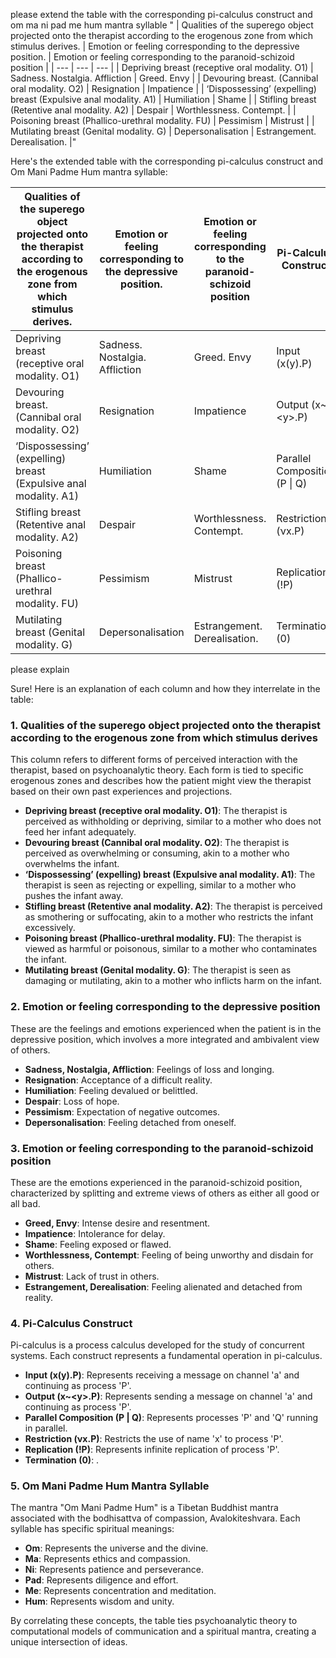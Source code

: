 please extend the table with the corresponding pi-calculus construct and om ma ni pad me hum mantra syllable  "
| Qualities of the superego object projected onto the therapist according to the erogenous zone from which stimulus derives. | Emotion or feeling corresponding to the depressive position. | Emotion or feeling corresponding to the paranoid-schizoid position |
| --- | --- | --- |
| Depriving breast (receptive oral modality. O1) | Sadness. Nostalgia.  Affliction | Greed. Envy |
| Devouring breast. (Cannibal oral modality. O2) | Resignation | Impatience |
| ‘Dispossessing’ (expelling) breast (Expulsive anal modality. A1) | Humiliation | Shame |
| Stifling breast (Retentive anal modality. A2) | Despair | Worthlessness. Contempt. |
| Poisoning breast (Phallico-urethral modality. FU) | Pessimism | Mistrust |
| Mutilating breast (Genital modality. G) | Depersonalisation | Estrangement. Derealisation. |" 

Here's the extended table with the corresponding pi-calculus construct and Om Mani Padme Hum mantra syllable:

| Qualities of the superego object projected onto the therapist according to the erogenous zone from which stimulus derives. | Emotion or feeling corresponding to the depressive position. | Emotion or feeling corresponding to the paranoid-schizoid position | Pi-Calculus Construct | Om Mani Padme Hum Mantra Syllable |
| --- | --- | --- | --- | --- |
| Depriving breast (receptive oral modality. O1) | Sadness. Nostalgia. Affliction | Greed. Envy | Input (x(y).P) | Om |
| Devouring breast. (Cannibal oral modality. O2) | Resignation | Impatience | Output (x~\<y\>.P) | Ma |
| ‘Dispossessing’ (expelling) breast (Expulsive anal modality. A1) | Humiliation | Shame | Parallel Composition (P \| Q) | Ni |
| Stifling breast (Retentive anal modality. A2) | Despair | Worthlessness. Contempt. | Restriction (νx.P) | Pad |
| Poisoning breast (Phallico-urethral modality. FU) | Pessimism | Mistrust | Replication (!P) | Me |
| Mutilating breast (Genital modality. G) | Depersonalisation | Estrangement. Derealisation. | Termination (0) | Hum |


please explain

Sure! Here is an explanation of each column and how they interrelate in the table:

### 1. Qualities of the superego object projected onto the therapist according to the erogenous zone from which stimulus derives

This column refers to different forms of perceived interaction with the therapist, based on psychoanalytic theory. Each form is tied to specific erogenous zones and describes how the patient might view the therapist based on their own past experiences and projections.

- **Depriving breast (receptive oral modality. O1)**: The therapist is perceived as withholding or depriving, similar to a mother who does not feed her infant adequately.
- **Devouring breast (Cannibal oral modality. O2)**: The therapist is perceived as overwhelming or consuming, akin to a mother who overwhelms the infant.
- **‘Dispossessing’ (expelling) breast (Expulsive anal modality. A1)**: The therapist is seen as rejecting or expelling, similar to a mother who pushes the infant away.
- **Stifling breast (Retentive anal modality. A2)**: The therapist is perceived as smothering or suffocating, akin to a mother who restricts the infant excessively.
- **Poisoning breast (Phallico-urethral modality. FU)**: The therapist is viewed as harmful or poisonous, similar to a mother who contaminates the infant.
- **Mutilating breast (Genital modality. G)**: The therapist is seen as damaging or mutilating, akin to a mother who inflicts harm on the infant.

### 2. Emotion or feeling corresponding to the depressive position

These are the feelings and emotions experienced when the patient is in the depressive position, which involves a more integrated and ambivalent view of others.

- **Sadness, Nostalgia, Affliction**: Feelings of loss and longing.
- **Resignation**: Acceptance of a difficult reality.
- **Humiliation**: Feeling devalued or belittled.
- **Despair**: Loss of hope.
- **Pessimism**: Expectation of negative outcomes.
- **Depersonalisation**: Feeling detached from oneself.

### 3. Emotion or feeling corresponding to the paranoid-schizoid position

These are the emotions experienced in the paranoid-schizoid position, characterized by splitting and extreme views of others as either all good or all bad.

- **Greed, Envy**: Intense desire and resentment.
- **Impatience**: Intolerance for delay.
- **Shame**: Feeling exposed or flawed.
- **Worthlessness, Contempt**: Feeling of being unworthy and disdain for others.
- **Mistrust**: Lack of trust in others.
- **Estrangement, Derealisation**: Feeling alienated and detached from reality.

### 4. Pi-Calculus Construct

Pi-calculus is a process calculus developed for the study of concurrent systems. Each construct represents a fundamental operation in pi-calculus.

- **Input (x(y).P)**: Represents receiving a message on channel 'a' and continuing as process 'P'.
- **Output (x~\<y\>.P)**: Represents sending a message on channel 'a' and continuing as process 'P'.
- **Parallel Composition (P | Q)**: Represents processes 'P' and 'Q' running in parallel.
- **Restriction (νx.P)**: Restricts the use of name 'x' to process 'P'.
- **Replication (!P)**: Represents infinite replication of process 'P'.
- **Termination (0)**: .

### 5. Om Mani Padme Hum Mantra Syllable

The mantra "Om Mani Padme Hum" is a Tibetan Buddhist mantra associated with the bodhisattva of compassion, Avalokiteshvara. Each syllable has specific spiritual meanings:

- **Om**: Represents the universe and the divine.
- **Ma**: Represents ethics and compassion.
- **Ni**: Represents patience and perseverance.
- **Pad**: Represents diligence and effort.
- **Me**: Represents concentration and meditation.
- **Hum**: Represents wisdom and unity.

By correlating these concepts, the table ties psychoanalytic theory to computational models of communication and a spiritual mantra, creating a unique intersection of ideas.
